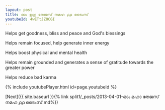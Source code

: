 ```yaml
---
layout: post
title: ഓം ഉഗ്ര തേജസ് നമഹ ൧൧ ടൈംസ്
youtubeId: 4wETtJZOCGI
---
```

 
 
Helps get goodness, bliss and peace and God's blessings
 
Helps remain focused, help generate inner energy 
 
Helps boost physical and mental health 
 
Helps remain grounded and generates a sense of gratitude towards the greater power 
 
Helps reduce bad karma
 
 
 
 


{% include youtubePlayer.html id=page.youtubeId %}
 
[Next]({{ site.baseurl }}{% link  split1/_posts/2013-04-01-ഓം മഹാ തേജസ് നമഹ ൧൧ ടൈംസ്.md%})
 
